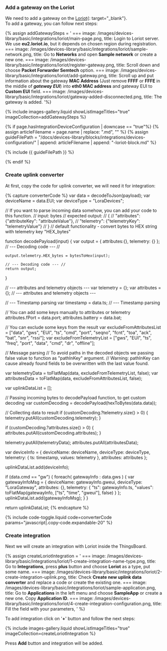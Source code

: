 ### Add a gateway on the Loriot

We need to add a gateway on the [Loriot](https://loriot.io){: target="_blank"}.   
To add a gateway, you can follow next steps:

{% assign addGatewaySteps = '
    ===
        image: /images/devices-library/basic/integrations/loriot/main-page.png,
        title: Login to Loriot server. We use **eu2.loriot.io**, but it depends on chosen region during registration.
    ===
        image: /images/devices-library/basic/integrations/loriot/sample-network.png,
        title: Go to **Networks** and open **Sample network** or create a new one.
    ===
        image: /images/devices-library/basic/integrations/loriot/register-gateway.png,
        title: Scroll down and choose **Packet Forwarder Semtech** option.
    ===
        image: /images/devices-library/basic/integrations/loriot/add-gateway.png,
        title: Scroll up and put information about the gateway **MAC Address** (Just remove **FFFF** or **FFFE** in the middle of ***gateway EUI***) into **eth0 MAC address** and gateway EUI to **Custom EUI** field.
    ===
        image: /images/devices-library/basic/integrations/loriot/gateway-added-disconnected.png,
        title: The gateway is added. 
'%}

{% include images-gallery.liquid showListImageTitles="true" imageCollection=addGatewaySteps %}

{% if page.hasIntegrationDeviceConfiguration | downcase == "true"%}
{% assign articleFilename = page.name |  replace: ".md", "" %}
{% assign guideFilePath = "/docs/devices-library/blocks/integrations/devices-configuration/" | append: articleFilename | append: "-loriot-block.md" %}

{% include {{ guideFilePath }} %}

{% endif %}

### Create uplink converter

At first, copy the code for uplink converter, we will need it for integration:

{% capture converterCode %}
var data = decodeToJson(payload);
var deviceName = data.EUI;
var deviceType = "LoraDevices";

// If you want to parse incoming data somehow, you can add your code to this function.
// input: bytes 
// expected output: 
//  {
//    "attributes": {"attributeKey": "attributeValue"},
//    "telemetry": {"telemetryKey": "telemetryValue"}
//  }
// default functionality - convert bytes to HEX string with telemetry key "HEX_bytes"

function decodePayload(input) {
    var output = { attributes:{}, telemetry: {} };
    // --- Decoding code --- //
    
    output.telemetry.HEX_bytes = bytesToHex(input);
    
    // --- Decoding code --- //
    return output;
}

// --- attributes and telemetry objects ---
var telemetry = {};
var attributes = {};
// --- attributes and telemetry objects ---

// --- Timestamp parsing
var timestamp = data.ts;
// --- Timestamp parsing

// You can add some keys manually to attributes or telemetry
attributes.fPort = data.port;
attributes.battery = data.bat;

// You can exclude some keys from the result
var excludeFromAttributesList = ["data", "gws", "EUI", "ts", "cmd", "port", "seqno", "fcnt", "toa", "ack", "bat", "snr", "rssi"];
var excludeFromTelemetryList = ["gws", "EUI", "ts", "freq", "port", "data", "cmd", "dr", "offline"];

// Message parsing
// To avoid paths in the decoded objects we passing false value to function as "pathInKey" argument.
// Warning: pathInKey can cause already found fields to be overwritten with the last value found.

var telemetryData = toFlatMap(data, excludeFromTelemetryList, false);
var attributesData = toFlatMap(data, excludeFromAttributesList, false);

var uplinkDataList = [];

// Passing incoming bytes to decodePayload function, to get custom decoding
var customDecoding = decodePayload(hexToBytes(data.data));

// Collecting data to result
if (customDecoding.?telemetry.size() > 0) {
    telemetry.putAll(customDecoding.telemetry);
}

if (customDecoding.?attributes.size() > 0) {
    attributes.putAll(customDecoding.attributes);
}

telemetry.putAll(telemetryData);
attributes.putAll(attributesData);

var deviceInfo = {
    deviceName: deviceName,
    deviceType: deviceType,
    telemetry: {
        ts: timestamp, 
        values: telemetry
    },
    attributes: attributes
};

uplinkDataList.add(deviceInfo);

if (data.cmd == "gw") {
    foreach( gatewayInfo : data.gws ) {
        var gatewayInfoMsg = {
            deviceName: gatewayInfo.gweui,
            deviceType: "LoraGateway",
            attributes: {},
            telemetry: {
                "ts": gatewayInfo.ts,
                "values": toFlatMap(gatewayInfo, ["ts", "time", "gweui"], false)
            }
        };
        uplinkDataList.add(gatewayInfoMsg);
    }
}

return uplinkDataList;
{% endcapture %}

{% include code-toggle.liquid code=converterCode params="javascript|.copy-code.expandable-20" %}

### Create integration

Next we will create an integration with Loriot inside the ThingsBoard.  


{% assign createLoriotIntegration = '
    ===
        image: /images/devices-library/basic/integrations/loriot/1-create-integration-name-type.png,
        title: Go to **Integrations**, press **plus** button and choose **Loriot** as a type, put some name.
    ===
        image: /images/devices-library/basic/integrations/loriot/2-create-integration-uplink.png,
        title: Check **Create new uplink data converter** and replace a code or create the existing one.
    ===
        image: /images/devices-library/basic/integrations/loriot/sample-application.png,
        title: Go to **Applications** in the left menu and choose **SampleApp** or create a new one. Copy **Application ID**.
    ===
        image: /images/devices-library/basic/integrations/loriot/4-create-integration-configuration.png,
        title: Fill the field with your parameters, 
'
%}

To add integration click on '**+**' button and follow the next steps:  

{% include images-gallery.liquid showListImageTitles="true" imageCollection=createLoriotIntegration %} 

Press **Add** button and integration will be added.  
